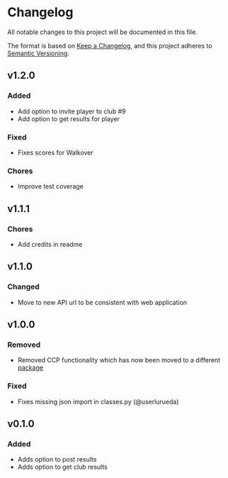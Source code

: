 # Changelog

All notable changes to this project will be documented in this file.

The format is based on [Keep a Changelog](https://keepachangelog.com/en/1.0.0/),
and this project adheres to [Semantic Versioning](https://semver.org/spec/v2.0.0.html).

## v1.2.0

### Added

- Add option to invite player to club #9
- Add option to get results for player

### Fixed

- Fixes scores for Walkover

### Chores

- Improve test coverage

## v1.1.1

### Chores

- Add credits in readme

## v1.1.0

### Changed

- Move to new API url to be consistent with web application

## v1.0.0

### Removed

- Removed CCP functionality which has now been moved to a different [package](https://github.com/userlerueda/ccp)

### Fixed

- Fixes missing json import in classes.py (@userlurueda)

## v0.1.0

### Added

- Adds option to post results
- Adds option to get club results
